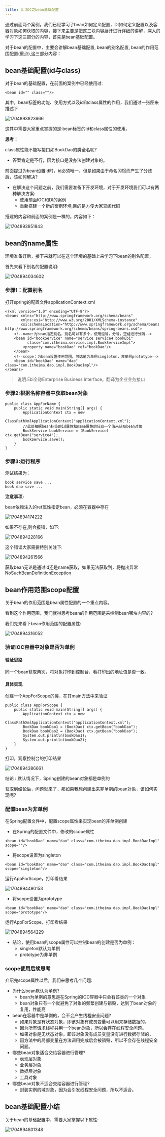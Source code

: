 ```yaml
---
title: 3.IOC之bean基础配置
---
```

通过前面两个案例，我们已经学习了bean如何定义配置，DI如何定义配置以及容器对象如何获取的内容，接下来主要是把这三块内容展开进行详细的讲解，深入的学习下这三部分的内容，首先是bean基础配置。

对于bean的配置中，主要会讲解bean基础配置, bean的别名配置, bean的作用范围配置(重点),这三部分内容：

## bean基础配置(id与class)

对于bean的基础配置，在前面的案例中已经使用过:

```
<bean id="" class=""/>
```

其中，bean标签的功能、使用方式以及id和class属性的作用，我们通过一张图来描述下

![1704893823666](images/1704893823666.png)

这其中需要大家重点掌握的是:bean标签的id和class属性的使用。

**思考：**

class属性能不能写接口如BookDao的类全名呢?

* 答案肯定是不行，因为接口是没办法创建对象的。

前面提过为bean设置id时，id必须唯一，但是如果由于命名习惯而产生了分歧后，该如何解决?

* 在解决这个问题之前，我们需要准备下开发环境，对于开发环境我们可以有两种解决方案:
  * 使用前面IOC和DI的案例
  * 重新搭建一个新的案例环境,目的是方便大家查阅代码

搭建的内容和前面的案例是一样的，内容如下：

![1704893951843](images/1704893951843.png)

## bean的name属性

环境准备好后，接下来就可以在这个环境的基础上来学习下bean的别名配置，

首先来看下别名的配置说明:

![1704894034602](images/1704894034602.png)

### 步骤1：配置别名

打开spring的配置文件applicationContext.xml

```
<?xml version="1.0" encoding="UTF-8"?>
<beans xmlns="http://www.springframework.org/schema/beans"
       xmlns:xsi="http://www.w3.org/2001/XMLSchema-instance"
       xsi:schemaLocation="http://www.springframework.org/schema/beans
http://www.springframework.org/schema/beans/spring-beans.xsd">
    <!--name:为bean指定别名，别名可以有多个，使用逗号，分号，空格进行分隔-->
    <bean id="bookService" name="service service4 bookEbi"
          class="com.itheima.service.impl.BookServiceImpl">
        <property name="bookDao" ref="bookDao"/>
    </bean>
    <!--scope：为bean设置作用范围，可选值为单例singloton，非单例prototype-->
    <bean id="bookDao" name="dao" class="com.itheima.dao.impl.BookDaoImpl"/>
</beans>
```

> 说明:Ebi全称Enterprise Business Interface，翻译为企业业务接口

### 步骤2:根据名称容器中获取bean对象

```
public class AppForName {
    public static void main(String[] args) {
        ApplicationContext ctx = new
                ClassPathXmlApplicationContext("applicationContext.xml");
        //此处根据bean标签的id属性和name属性的任意一个值来获取bean对象
        BookService bookService = (BookService) ctx.getBean("service4");
        bookService.save();
    }
}
```

### 步骤3:运行程序

测试结果为：

```
book service save ...
book dao save ...
```

**注意事项:**

bean依赖注入的ref属性指定bean，必须在容器中存在

![1704894174222](images/1704894174222.png)

如果不存在,则会报错，如下:

![1704894228166](images/1704894228166.png)

这个错误大家需要特别关注下:

![1704894261566](images/1704894261566.png)

获取bean无论是通过id还是name获取，如果无法获取到，将抛出异常NoSuchBeanDefinitionException

## bean作用范围scope配置

关于bean的作用范围是bean属性配置的一个重点内容。

看到这个作用范围，我们就得思考bean的作用范围是来控制bean哪块内容的?

我们先来看下bean作用范围的配置属性:

![1704894316052](images/1704894316052.png)

### 验证IOC容器中对象是否为单例

#### 验证思路

同一个bean获取两次，将对象打印到控制台，看打印出的地址值是否一致。

#### 具体实现

创建一个AppForScope的类，在其main方法中来验证

```
public class AppForScope {
    public static void main(String[] args) {
        ApplicationContext ctx = new
                ClassPathXmlApplicationContext("applicationContext.xml");
        BookDao bookDao1 = (BookDao) ctx.getBean("bookDao");
        BookDao bookDao2 = (BookDao) ctx.getBean("bookDao");
        System.out.println(bookDao1);
        System.out.println(bookDao2);
    }
}
```

打印，观察控制台的打印结果

![1704894386661](images/1704894386661.png)

结论 : 默认情况下，Spring创建的bean对象都是单例的

获取到结论后，问题就来了，那如果我想创建出来非单例的bean对象，该如何实现呢?

### 配置bean为非单例

在Spring配置文件中，配置scope属性来实现bean的非单例创建

* 在Spring的配置文件中，修改的scope属性

```
<bean id="bookDao" name="dao" class="com.itheima.dao.impl.BookDaoImpl" scope=""/>
```

* 将scope设置为singleton

```
<bean id="bookDao" name="dao" class="com.itheima.dao.impl.BookDaoImpl" scope="singleton"/>
```

运行AppForScope，打印看结果

![1704894490153](images/1704894490153.png)

* 将scope设置为prototype

```
<bean id="bookDao" name="dao" class="com.itheima.dao.impl.BookDaoImpl" scope="prototype"/>
```

运行AppForScope，打印看结果

![1704894564229](images/1704894564229.png)

* 结论，使用bean的scope属性可以控制bean的创建是否为单例：
  * singleton默认为单例
  * prototype为非单例

### scope使用后续思考

介绍完scope属性以后，我们来思考几个问题:

* 为什么bean默认为单例?
  * bean为单例的意思是在Spring的IOC容器中只会有该类的一个对象
  * bean对象只有一个就避免了对象的频繁创建与销毁，达到了bean对象的复用，性能高
* bean在容器中是单例的，会不会产生线程安全问题?
  * 如果对象是有状态对象，即该对象有成员变量可以用来存储数据的，
  * 因为所有请求线程共用一个bean对象，所以会存在线程安全问题。
  * 如果对象是无状态对象，即该对象没有成员变量没有进行数据存储的，
  * 因方法中的局部变量在方法调用完成后会被销毁，所以不会存在线程安全问题。
* 哪些bean对象适合交给容器进行管理?
  * 表现层对象
  * 业务层对象
  * 数据层对象
  * 工具对象
* 哪些bean对象不适合交给容器进行管理?
  * 封装实例的域对象，因为会引发线程安全问题，所以不适合。

## bean基础配置小结

关于bean的基础配置中，需要大家掌握以下属性:

![1704894801348](images/1704894801348.png)
